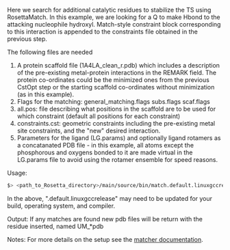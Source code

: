 Here we search for additional catalytic residues to stabilize the TS using RosettaMatch. 
In this example, we are looking for a Q to make Hbond to the attacking nucleophile hydroxyl.
Match-style constraint block corresponding to this interaction is appended to the constraints file obtained in the previous step. 

The following files are needed

1. A protein scaffold file (1A4LA_clean_r.pdb) which includes a description of the pre-existing metal-protein interactions in the REMARK field. The protein co-ordinates could be the minimized ones from the previous CstOpt step or the starting scaffold co-ordinates without minimization (as in this example).
2. Flags for the matching: general_matching.flags subs.flags scaf.flags
3. all.pos: file describing what positions in the scaffold are to be used for which constraint (default all positions for each constraint)         
4. constraints.cst: geometric constraints including the pre-existing metal site constraints, and the "new" desired interaction.
5. Parameters for the ligand (LG.params) and optionally ligand rotamers as a concatanated PDB file - in this example, all atoms except the phosphorous and oxygens bonded to it are made virtual in the LG.params file to avoid using the rotamer ensemble for speed reasons.

Usage:

```bash
$> <path_to_Rosetta_directory>/main/source/bin/match.default.linuxgccrelease @general_matching.flags @scaf.flags @subs.flags -linmem_ig 10 -in:file::s 1A4L_clean_A_r.pdb
```

In the above, ".default.linuxgccrelease" may need to be updated for your build, operating system, and compiler.

Output:
If any matches are found new pdb files will be return with the residue inserted, named  UM_*pdb

Notes: For more details on the setup see the [matcher documentation](https://www.rosettacommons.org/docs/latest/application_documentation/design/match).
